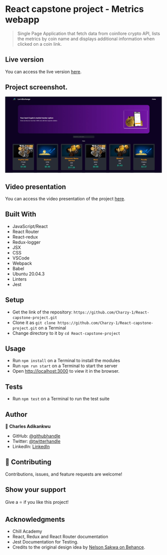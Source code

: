# React capstone project - Metrics webapp

> Single Page Application that fetch data from coinllore crypto API, lists the metrics by coin name and displays additional information when clicked on a coin link.

## Live version

You can access the live version [here](https://66e493a11d296b6c9784521d--leosex.netlify.app/).

## Project screenshot.

![screenshot](/public/images/Screenshot.jpeg)
## Video presentation

You can access the video presentation of the project [here](https://www.loom.com/share/2615c8e2b5014d7f8013392afc47bfc0).

## Built With

- JavaScript/React
- React Router
- React-redux
- Redux-logger
- JSX
- CSS
- VSCode
- Webpack
- Babel
- Ubuntu 20.04.3
- Linters
- Jest

## Setup

- Get the link of the repository: `https://github.com/Charzy-1/React-capstone-project.git`
- Clone it as `git clone https://github.com/Charzy-1/React-capstone-project.git` on a Terminal
- Change directory to it by `cd React-capstone-project`

## Usage

- Run `npm install` on a Terminal to install the modules
- Run `npm run start` on a Terminal to start the server 
- Open [http://localhost:3000](http://localhost:3000) to view it in the browser.

## Tests

- Run `npm test` on a Terminal to run the test suite

## Author

👤 **Charles Adikankwu**

- GitHub: [@githubhandle](https://github.com/Charzy-1)
- Twitter: [@twitterhandle](https://x.com/CharlyB124?t=DqI9VdevQ1kz7k3u2dOOtQ&s=08)
- LinkedIn: [LinkedIn](https://www.linkedin.com/in/charles-adikankwu)


## 🤝 Contributing

Contributions, issues, and feature requests are welcome!

## Show your support

Give a ⭐️ if you like this project!

## Acknowledgments

- Chill Academy
- React, Redux and React Router documentation
- Jest Documentation for Testing.
- Credits to the original design idea by [Nelson Sakwa on Behance](https://www.behance.net/sakwadesignstudio).